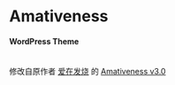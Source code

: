 # Amativeness 
<h4>WordPress Theme</h4>
<br />
修改自原作者  <a href="http://azfashao.com/">爱在发烧</a> 的 <a href="http://azfashao.com/amativeness3-0/">Amativeness v3.0</a>
